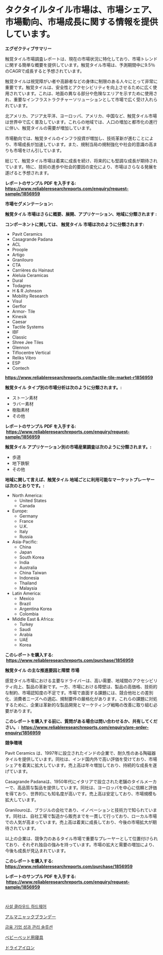 <p><h1>タクタイルタイル市場は、市場シェア、市場動向、市場成長に関する情報を提供しています。</h1></p><p><strong>エグゼクティブサマリー</strong></p>
<p><p>触覚タイル市場調査レポートは、現在の市場状況に特化しており、市場トレンドに関する簡単な概要を提供しています。触覚タイル市場は、予測期間中に9.5％のCAGRで成長すると予想されています。</p><p>触覚タイルは視覚障がい者や高齢者などの身体に制限のある人々にとって非常に重要です。触覚タイルは、安全性とアクセシビリティを向上させるために広く使用されています。これは、地面の異なる部分や危険なエリアを示すために使用され、重要なインフラストラクチャーソリューションとして市場で広く受け入れられています。</p><p>北アメリカ、アジア太平洋、ヨーロッパ、アメリカ、中国など、触覚タイル市場は世界中で広く普及しています。これらの地域では、人口の増加と都市化の進行に伴い、触覚タイルの需要が増加しています。</p><p>市場動向では、触覚タイルのインフラ投資が増加し、技術革新が進むことにより、市場成長が加速しています。また、規制当局の規制強化や社会的意識の高まりも市場をけん引しています。</p><p>総じて、触覚タイル市場は着実に成長を続け、将来的にも堅調な成長が期待されています。特に、技術の進歩や社会的要因の変化により、市場はさらなる発展を遂げると予想されます。</p></p>
<p><strong>レポートのサンプル PDF を入手する: <a href="https://www.reliableresearchreports.com/enquiry/request-sample/1856959">https://www.reliableresearchreports.com/enquiry/request-sample/1856959</a></strong></p>
<p><strong>市場セグメンテーション:</strong></p>
<p><strong> 触覚タイル 市場はさらに概要、展開、アプリケーション、地域に分類されます :</strong></p>
<p><strong>コンポーネントに関しては、 触覚タイル 市場は次のように分類されます: &nbsp;</strong></p>
<p><ul><li>Pavit Ceramics</li><li>Casagrande Padana</li><li>ACL</li><li>Proople</li><li>Artigo</li><li>Granilouro</li><li>CTA</li><li>Carrières du Hainaut</li><li>Aleluia Ceramicas</li><li>Dural</li><li>Todagres</li><li>H & R Johnson</li><li>Mobility Research</li><li>Visul</li><li>Gerflor</li><li>Armor- Tile</li><li>Kinesik</li><li>Caesar</li><li>Tactile Systems</li><li>IBF</li><li>Classic</li><li>Shree Jee Tiles</li><li>Glennon</li><li>Tiflocentre Vertical</li><li>Reliks Vibro</li><li>ESP</li><li>Contech</li></ul></p>
<p><strong><a href="https://www.reliableresearchreports.com/tactile-tile-market-r1856959">https://www.reliableresearchreports.com/tactile-tile-market-r1856959</a></strong></p>
<p><strong> 触覚タイル タイプ別の市場分析は次のように分類されます。:</strong></p>
<p><ul><li>ストーン素材</li><li>ラバー素材</li><li>樹脂素材</li><li>その他</li></ul></p>
<p><strong>レポートのサンプル PDF を入手する: &nbsp;<a href="https://www.reliableresearchreports.com/enquiry/request-sample/1856959">https://www.reliableresearchreports.com/enquiry/request-sample/1856959</a></strong></p>
<p><strong> 触覚タイル アプリケーション別の市場産業調査は次のように分類されます。:</strong></p>
<p><ul><li>歩道</li><li>地下鉄駅</li><li>その他</li></ul></p>
<p><strong>地域に関して言えば、触覚タイル 地域ごとに利用可能なマーケットプレーヤーは次のとおりです。:</strong></p>
<p><ul>
    <li>
        North America:
        <ul>
            <li>United States</li>
            <li>Canada</li>
        </ul>
    </li>
    <li>
        Europe:
        <ul>
            <li>Germany</li>
            <li>France</li>
            <li>U.K.</li>
            <li>Italy</li>
            <li>Russia</li>
        </ul>
    </li>
    <li>
        Asia-Pacific:
        <ul>
            <li>China</li>
            <li>Japan</li>
            <li>South Korea</li>
            <li>India</li>
            <li>Australia</li>
            <li>China Taiwan</li>
            <li>Indonesia</li>
            <li>Thailand</li>
            <li>Malaysia</li>
        </ul>
    </li>
    <li>
        Latin America:
        <ul>
            <li>Mexico</li>
            <li>Brazil</li>
            <li>Argentina Korea</li>
            <li>Colombia</li>
        </ul>
    </li>
    <li>
        Middle East & Africa:
        <ul>
            <li>Turkey</li>
            <li>Saudi</li>
            <li>Arabia</li>
            <li>UAE</li>
            <li>Korea</li>
        </ul>
    </li>
    </ul></p>
<p><strong>このレポートを購入する: &nbsp;<a href="https://www.reliableresearchreports.com/purchase/1856959">https://www.reliableresearchreports.com/purchase/1856959</a></strong></p>
<p><strong>触覚タイル の主な推進要因と障壁 市場</strong></p>
<p><p>感覚タイル市場における主要なドライバーは、高い需要、地域間のアクセシビリティ向上、製品の革新です。一方、市場における障壁は、製品の高価格、技術的な制約、市場認知度の不足です。市場で直面する課題には、競合他社との差別化、消費者ニーズへの適応、規制要件の厳格化があります。これらの課題に対処するために、企業は革新的な製品開発とマーケティング戦略の改善に取り組む必要があります。</p></p>
<p><strong>このレポートを購入する前に、質問がある場合は問い合わせるか、共有してください。:&nbsp; <a href="https://www.reliableresearchreports.com/enquiry/pre-order-enquiry/1856959">https://www.reliableresearchreports.com/enquiry/pre-order-enquiry/1856959</a></strong></p>
<p><strong>競争環境</strong></p>
<p><p>Pavit Ceramics は、1997年に設立されたインドの企業で、耐久性のある陶磁器タイルを提供しています。同社は、インド国内外で高い評価を受けており、市場シェアを着実に拡大しています。売上高は年々増加しており、持続的な成長を遂げています。</p><p>Casagrande Padanaは、1950年代にイタリアで設立された老舗のタイルメーカーで、高品質な製品を提供しています。同社は、ヨーロッパを中心に信頼と評価を得ており、世界的にも知名度が高いです。売上高は安定しており、市場規模も拡大しています。</p><p>Granilouroは、ブラジルの会社であり、イノベーションと技術力で知られています。同社は、自社工場で製造から販売までを一貫して行っており、ローカル市場での人気が高まっています。売上高は着実に成長しており、今後の市場拡大が期待されています。</p><p>以上の企業は、競争力のあるタイル市場で重要なプレーヤーとして位置付けられており、それぞれ独自の強みを持っています。市場の拡大と需要の増加により、今後も成長が見込まれています。</p></p>
<p><strong>このレポートを購入する: &nbsp; <a href="https://www.reliableresearchreports.com/purchase/1856959">https://www.reliableresearchreports.com/purchase/1856959</a></strong></p>
<p><strong>レポートのサンプル PDF を入手する: &nbsp;<a href="https://www.reliableresearchreports.com/enquiry/request-sample/1856959">https://www.reliableresearchreports.com/enquiry/request-sample/1856959</a></strong><strong></strong></p>
<p>&nbsp;</p>
<p><p><a href="https://medium.com/@stanleylyittle554467/%ED%94%84%EB%9D%BC%EC%9D%B4%EB%B9%97-%ED%81%B4%EB%9D%BC%EC%9A%B0%EB%93%9C-%ED%95%98%EB%93%9C%EC%9B%A8%EC%96%B4-%EC%8B%9C%EC%9E%A5-%EC%8B%9C%EC%9E%A5-%EC%A0%90%EC%9C%A0%EC%9C%A8-%EC%8B%9C%EC%9E%A5-%EB%8F%99%ED%96%A5-%EB%B0%8F-%ED%96%A5%ED%9B%84-%EC%84%B1%EC%9E%A5-%ED%83%90%EC%83%89-0602d8abb312">사설 클라우드 하드웨어</a></p><p><a href="https://medium.com/@reyeshowell655/%E3%82%A2%E3%83%AB%E3%83%9E%E3%83%8B%E3%83%A3%E3%83%83%E3%82%AF%E3%83%96%E3%83%A9%E3%83%B3%E3%83%87%E3%83%BC%E3%83%9E%E3%83%BC%E3%82%B1%E3%83%83%E3%83%88%E3%81%AF-%E5%B8%82%E5%A0%B4%E3%82%B7%E3%82%A7%E3%82%A2-%E5%B8%82%E5%A0%B4%E5%8B%95%E5%90%91-%E5%B8%82%E5%A0%B4%E6%88%90%E9%95%B7%E3%81%AB%E9%96%A2%E3%81%99%E3%82%8B%E6%83%85%E5%A0%B1%E3%82%92%E6%8F%90%E4%BE%9B%E3%81%97%E3%81%A6%E3%81%84%E3%81%BE%E3%81%99-1fb5b74c5bde">アルマニャックブランデー</a></p><p><a href="https://medium.com/@cezarymarciniak2022/%EC%9E%AC%EB%AC%B4-%EA%B8%B0%EC%97%85-%EC%84%B1%EA%B3%BC-%EA%B4%80%EB%A6%AC-%EC%86%94%EB%A3%A8%EC%85%98-%EC%8B%9C%EC%9E%A5-%EC%9C%A0%ED%98%95-%EC%9D%91%EC%9A%A9-%EB%B0%8F-%EC%A7%80%EB%A6%AC%EB%B3%84-%EC%A2%85%ED%95%A9-%ED%8F%89%EA%B0%80-f79fd1c1189c">금융 기업 성과 관리 솔루션</a></p><p><a href="https://github.com/alyle7648/Market-Research-Report-List-1/blob/main/408024539186.md">ベビーベッド用寝具</a></p><p><a href="https://github.com/nxboeu02965442/Market-Research-Report-List-1/blob/main/358020939187.md">ドライアイロン</a></p></p>